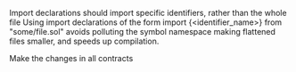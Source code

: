Import declarations should import specific identifiers, rather than the whole file
Using import declarations of the form import {<identifier_name>} from "some/file.sol" avoids polluting the symbol namespace making flattened files smaller, and speeds up compilation.

Make the changes in all contracts
